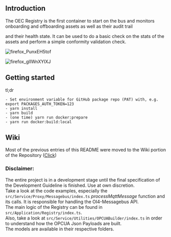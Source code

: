 ## Introduction
The OEC Registry is the first container to start on the bus and monitors onboarding and offboarding assets as well as their audit trail

and their health state. It can be used to do a basic check on the stats of the assets and perform a simple conformity validation check.


![firefox_PunxEH5tof](https://user-images.githubusercontent.com/55870966/88534795-1d1dd980-d009-11ea-9a30-eb5094d54c77.png)

![firefox_glIWnXYIXJ](https://user-images.githubusercontent.com/55870966/88534811-24dd7e00-d009-11ea-8699-b6267e277cb8.png)

## Getting started

tl;dr
```
- Set environment variable for GitHub package repo (PAT) with, e.g. export PACKAGES_AUTH_TOKEN=123
- yarn install
- yarn build
- (one time) yarn run docker:prepare
- yarn run docker:build:local
```

## Wiki
Most of the previous entries of this README were moved to the Wiki portion of the Repository ([Click](https://github.com/OI4/oi4-registry/wiki))

### Disclaimer:
The entire project is in a development stage until the final specification of the Development Guideline is finished. Use at own discretion.\
Take a look at the code examples, especially the ```src/Service/Proxy/Messagebus/index.ts``` *processMqttMessage* function and its calls. It is responsible for handling the OI4-Messagebus API.\
The main logic of the Registry can be found in ```src/Application/Registry/index.ts```.\
Also, take a look at ```src/Service/Utilities/OPCUABuilder/index.ts``` in order to understand how the OPCUA Json Payloads are built.\
The models are available in their respective folders.

